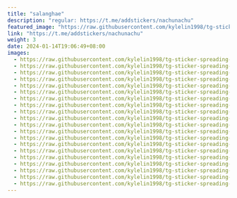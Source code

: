 ```yaml
---
title: "salanghae"
description: "regular: https://t.me/addstickers/nachunachu"
featured_image: "https://raw.githubusercontent.com/kylelin1998/tg-sticker-spreading-worldwide-images/main/img/c6d789b2-e1f3-469c-8fd9-c9a63e830750.jpg"
link: "https://t.me/addstickers/nachunachu"
weight: 3
date: 2024-01-14T19:06:49+08:00
images:
  - https://raw.githubusercontent.com/kylelin1998/tg-sticker-spreading-worldwide-images/main/img/c6d789b2-e1f3-469c-8fd9-c9a63e830750.jpg
  - https://raw.githubusercontent.com/kylelin1998/tg-sticker-spreading-worldwide-images/main/img/3563c491-6e1f-46e5-97c3-5ad8461f8282.jpg
  - https://raw.githubusercontent.com/kylelin1998/tg-sticker-spreading-worldwide-images/main/img/07ee2d42-a8ab-4755-a7af-e7aff69e0f45.jpg
  - https://raw.githubusercontent.com/kylelin1998/tg-sticker-spreading-worldwide-images/main/img/b777e897-401a-471e-b274-1b69ae10a7c1.jpg
  - https://raw.githubusercontent.com/kylelin1998/tg-sticker-spreading-worldwide-images/main/img/8f9a58e0-f445-4347-affe-7429f8421874.jpg
  - https://raw.githubusercontent.com/kylelin1998/tg-sticker-spreading-worldwide-images/main/img/7bf42bc0-0a13-485c-ab8f-c125bc3bf874.jpg
  - https://raw.githubusercontent.com/kylelin1998/tg-sticker-spreading-worldwide-images/main/img/95fa9563-8968-4626-ac42-6400e260d2f6.jpg
  - https://raw.githubusercontent.com/kylelin1998/tg-sticker-spreading-worldwide-images/main/img/2d11ffd5-94b0-4d5e-a286-f60c0fbd73c8.jpg
  - https://raw.githubusercontent.com/kylelin1998/tg-sticker-spreading-worldwide-images/main/img/3b2de0bf-629c-47ec-9e9f-47a6482aa356.jpg
  - https://raw.githubusercontent.com/kylelin1998/tg-sticker-spreading-worldwide-images/main/img/66fdceb7-7166-4cc4-a81c-7a9a5bdfc51a.jpg
  - https://raw.githubusercontent.com/kylelin1998/tg-sticker-spreading-worldwide-images/main/img/52d10b7d-e358-4dc8-9c86-bc2cc29239fb.jpg
  - https://raw.githubusercontent.com/kylelin1998/tg-sticker-spreading-worldwide-images/main/img/06a882c7-d95b-4af0-814b-f106c6022013.jpg
  - https://raw.githubusercontent.com/kylelin1998/tg-sticker-spreading-worldwide-images/main/img/59999ad0-b654-4612-81a4-6c4bf6128982.jpg
  - https://raw.githubusercontent.com/kylelin1998/tg-sticker-spreading-worldwide-images/main/img/8f17d53f-e9c7-4c7c-8620-b9d5e9353481.jpg
  - https://raw.githubusercontent.com/kylelin1998/tg-sticker-spreading-worldwide-images/main/img/fb9eb5ab-b20a-4fc6-ba50-b8b11248c0e5.jpg
  - https://raw.githubusercontent.com/kylelin1998/tg-sticker-spreading-worldwide-images/main/img/1cedd461-9c1a-42a0-b632-1e29032e4ae0.jpg
  - https://raw.githubusercontent.com/kylelin1998/tg-sticker-spreading-worldwide-images/main/img/9aaaa9e9-282e-49db-82ba-bdd77bce33da.jpg
  - https://raw.githubusercontent.com/kylelin1998/tg-sticker-spreading-worldwide-images/main/img/4b6bbc4a-6f94-4cbc-b809-21329232344e.jpg
  - https://raw.githubusercontent.com/kylelin1998/tg-sticker-spreading-worldwide-images/main/img/d7c85c88-c100-418a-9307-9bb51c5e2983.jpg
  - https://raw.githubusercontent.com/kylelin1998/tg-sticker-spreading-worldwide-images/main/img/88a58cf8-1670-4715-b043-355732a15745.jpg
---
```

